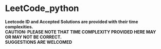 # LeetCode_python
**Leetcode ID and Accepted Solutions are provided with their time complexities.**<br />
**CAUTION: PLEASE NOTE THAT TIME COMPLEXITY PROVIDED HERE MAY OR MAY NOT BE CORRECT.** <br />
**SUGGESTIONS ARE WELCOMED** 

